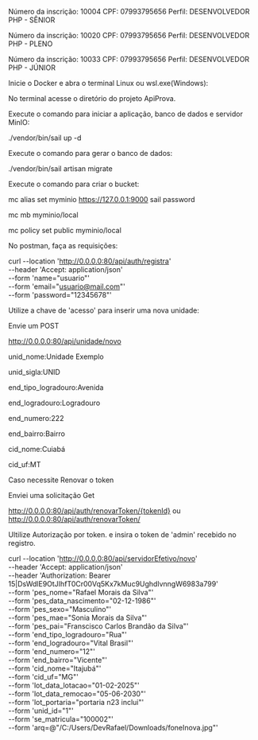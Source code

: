 Número da inscrição: 10004
CPF: 07993795656
Perfil: DESENVOLVEDOR PHP - SÊNIOR

Número da inscrição: 10020
CPF: 07993795656
Perfil: DESENVOLVEDOR PHP - PLENO

Número da inscrição: 10033
CPF: 07993795656
Perfil: DESENVOLVEDOR PHP - JÚNIOR

Inicie o Docker e abra o terminal Linux ou wsl.exe(Windows):

No terminal acesse o diretório do projeto ApiProva.

Execute o comando para iniciar a aplicação, banco de dados e servidor MinIO:

./vendor/bin/sail up -d

Execute o comando para gerar o banco de dados:

./vendor/bin/sail artisan migrate

Execute o comando para criar o bucket:

mc alias set myminio https://127.0.0.1:9000 sail password

mc mb myminio/local

mc policy set public myminio/local

No postman, faça as requisições:

curl --location 'http://0.0.0.0:80/api/auth/registra' \
--header 'Accept: application/json' \
--form 'name="usuario"' \
--form 'email="usuario@mail.com"' \
--form 'password="12345678"'

Utilize a chave de 'acesso' para inserir uma nova unidade:

Envie um POST

http://0.0.0.0:80/api/unidade/novo

unid_nome:Unidade Exemplo

unid_sigla:UNID

end_tipo_logradouro:Avenida

end_logradouro:Logradouro

end_numero:222

end_bairro:Bairro

cid_nome:Cuiabá

cid_uf:MT


Caso necessite Renovar o token

Enviei uma solicitação Get

http://0.0.0.0:80/api/auth/renovarToken/{tokenId}
ou
http://0.0.0.0:80/api/auth/renovarToken/

Ultilize Autorização por token. e insira o token de 'admin' recebido no registro.


curl --location 'http://0.0.0.0:80/api/servidorEfetivo/novo' \
--header 'Accept: application/json' \
--header 'Authorization: Bearer 15|DsWdlE9OtJIhfT0Cr00Vq5Kx7kMuc9UghdlvnngW6983a799' \
--form 'pes_nome="Rafael Morais da Silva"' \
--form 'pes_data_nascimento="02-12-1986"' \
--form 'pes_sexo="Masculino"' \
--form 'pes_mae="Sonia Morais da Silva"' \
--form 'pes_pai="Franscisco Carlos Brandão da Silva"' \
--form 'end_tipo_logradouro="Rua"' \
--form 'end_logradouro="Vital Brasil"' \
--form 'end_numero="12"' \
--form 'end_bairro="Vicente"' \
--form 'cid_nome="Itajubá"' \
--form 'cid_uf="MG"' \
--form 'lot_data_lotacao="01-02-2025"' \
--form 'lot_data_remocao="05-06-2030"' \
--form 'lot_portaria="portaria n23 inclui"' \
--form 'unid_id="1"' \
--form 'se_matricula="100002"' \
--form 'arq=@"/C:/Users/DevRafael/Downloads/foneInova.jpg"'
